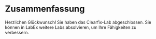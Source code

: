 # Zusammenfassung

Herzlichen Glückwunsch! Sie haben das Clearfix-Lab abgeschlossen. Sie können in LabEx weitere Labs absolvieren, um Ihre Fähigkeiten zu verbessern.
